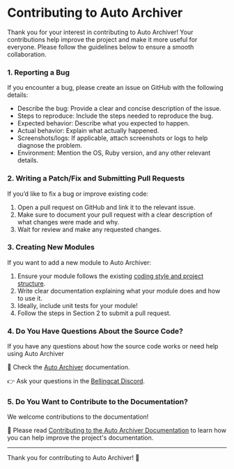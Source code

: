 # Contributing to Auto Archiver

Thank you for your interest in contributing to Auto Archiver! Your contributions help improve the project and make it more useful for everyone. Please follow the guidelines below to ensure a smooth collaboration.

### 1. Reporting a Bug

If you encounter a bug, please create an issue on GitHub with the following details:

* Describe the bug: Provide a clear and concise description of the issue.
* Steps to reproduce: Include the steps needed to reproduce the bug.
* Expected behavior: Describe what you expected to happen.
* Actual behavior: Explain what actually happened.
* Screenshots/logs: If applicable, attach screenshots or logs to help diagnose the problem.
* Environment: Mention the OS, Ruby version, and any other relevant details.

### 2. Writing a Patch/Fix and Submitting Pull Requests

If you’d like to fix a bug or improve existing code:

1. Open a pull request on GitHub and link it to the relevant issue.
2. Make sure to document your pull request with a clear description of what changes were made and why.
3. Wait for review and make any requested changes.

### 3. Creating New Modules

If you want to add a new module to Auto Archiver:

1. Ensure your module follows the existing [coding style and project structure](https://auto-archiver.readthedocs.io/en/latest/development/creating_modules.html).
2. Write clear documentation explaining what your module does and how to use it.
3. Ideally, include unit tests for your module!
4. Follow the steps in Section 2 to submit a pull request.

### 4. Do You Have Questions About the Source Code?

If you have any questions about how the source code works or need help using Auto Archiver

📝 Check the [Auto Archiver](https://auto-archiver.readthedocs.io/en/latest/) documentation.

👉 Ask your questions in the [Bellingcat Discord](https://www.bellingcat.com/follow-bellingcat-on-social-media/).

### 5. Do You Want to Contribute to the Documentation?

We welcome contributions to the documentation!

📖 Please read [Contributing to the Auto Archiver Documentation](https://auto-archiver.readthedocs.io/en/latest/development/docs.html) to learn how you can help improve the project's documentation.

------------------

Thank you for contributing to Auto Archiver! 🚀